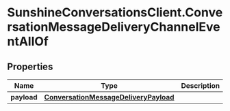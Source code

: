 # SunshineConversationsClient.ConversationMessageDeliveryChannelEventAllOf

## Properties

Name | Type | Description | Notes
------------ | ------------- | ------------- | -------------
**payload** | [**ConversationMessageDeliveryPayload**](ConversationMessageDeliveryPayload.md) |  | [optional] 


